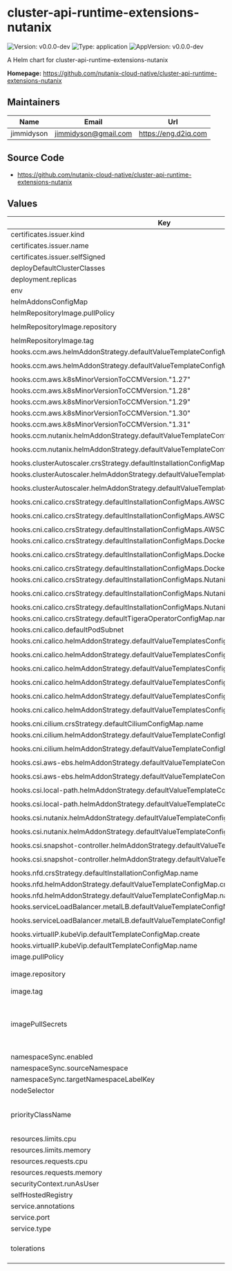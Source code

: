 <!--
 Copyright 2024 Nutanix. All rights reserved.
 SPDX-License-Identifier: Apache-2.0
 -->

# cluster-api-runtime-extensions-nutanix

![Version: v0.0.0-dev](https://img.shields.io/badge/Version-v0.0.0--dev-informational?style=flat-square) ![Type: application](https://img.shields.io/badge/Type-application-informational?style=flat-square) ![AppVersion: v0.0.0-dev](https://img.shields.io/badge/AppVersion-v0.0.0--dev-informational?style=flat-square)

A Helm chart for cluster-api-runtime-extensions-nutanix

**Homepage:** <https://github.com/nutanix-cloud-native/cluster-api-runtime-extensions-nutanix>

## Maintainers

| Name | Email | Url |
| ---- | ------ | --- |
| jimmidyson | <jimmidyson@gmail.com> | <https://eng.d2iq.com> |

## Source Code

* <https://github.com/nutanix-cloud-native/cluster-api-runtime-extensions-nutanix>

## Values

| Key | Type | Default | Description |
|-----|------|---------|-------------|
| certificates.issuer.kind | string | `"Issuer"` |  |
| certificates.issuer.name | string | `""` |  |
| certificates.issuer.selfSigned | bool | `true` |  |
| deployDefaultClusterClasses | bool | `true` |  |
| deployment.replicas | int | `1` |  |
| env | object | `{}` |  |
| helmAddonsConfigMap | string | `"default-helm-addons-config"` |  |
| helmRepositoryImage.pullPolicy | string | `"IfNotPresent"` |  |
| helmRepositoryImage.repository | string | `"ghcr.io/nutanix-cloud-native/caren-helm-reg"` |  |
| helmRepositoryImage.tag | string | `""` |  |
| hooks.ccm.aws.helmAddonStrategy.defaultValueTemplateConfigMap.create | bool | `true` |  |
| hooks.ccm.aws.helmAddonStrategy.defaultValueTemplateConfigMap.name | string | `"default-aws-ccm-helm-values-template"` |  |
| hooks.ccm.aws.k8sMinorVersionToCCMVersion."1.27" | string | `"v1.27.9"` |  |
| hooks.ccm.aws.k8sMinorVersionToCCMVersion."1.28" | string | `"v1.28.9"` |  |
| hooks.ccm.aws.k8sMinorVersionToCCMVersion."1.29" | string | `"v1.29.6"` |  |
| hooks.ccm.aws.k8sMinorVersionToCCMVersion."1.30" | string | `"v1.30.2"` |  |
| hooks.ccm.aws.k8sMinorVersionToCCMVersion."1.31" | string | `"v1.31.0"` |  |
| hooks.ccm.nutanix.helmAddonStrategy.defaultValueTemplateConfigMap.create | bool | `true` |  |
| hooks.ccm.nutanix.helmAddonStrategy.defaultValueTemplateConfigMap.name | string | `"default-nutanix-ccm-helm-values-template"` |  |
| hooks.clusterAutoscaler.crsStrategy.defaultInstallationConfigMap.name | string | `"cluster-autoscaler"` |  |
| hooks.clusterAutoscaler.helmAddonStrategy.defaultValueTemplateConfigMap.create | bool | `true` |  |
| hooks.clusterAutoscaler.helmAddonStrategy.defaultValueTemplateConfigMap.name | string | `"default-cluster-autoscaler-helm-values-template"` |  |
| hooks.cni.calico.crsStrategy.defaultInstallationConfigMaps.AWSCluster.configMap.content | string | `""` |  |
| hooks.cni.calico.crsStrategy.defaultInstallationConfigMaps.AWSCluster.configMap.name | string | `"calico-cni-crs-installation-awscluster"` |  |
| hooks.cni.calico.crsStrategy.defaultInstallationConfigMaps.AWSCluster.create | bool | `true` |  |
| hooks.cni.calico.crsStrategy.defaultInstallationConfigMaps.DockerCluster.configMap.content | string | `""` |  |
| hooks.cni.calico.crsStrategy.defaultInstallationConfigMaps.DockerCluster.configMap.name | string | `"calico-cni-crs-installation-dockercluster"` |  |
| hooks.cni.calico.crsStrategy.defaultInstallationConfigMaps.DockerCluster.create | bool | `true` |  |
| hooks.cni.calico.crsStrategy.defaultInstallationConfigMaps.NutanixCluster.configMap.content | string | `""` |  |
| hooks.cni.calico.crsStrategy.defaultInstallationConfigMaps.NutanixCluster.configMap.name | string | `"calico-cni-crs-installation-nutanixcluster"` |  |
| hooks.cni.calico.crsStrategy.defaultInstallationConfigMaps.NutanixCluster.create | bool | `true` |  |
| hooks.cni.calico.crsStrategy.defaultTigeraOperatorConfigMap.name | string | `"tigera-operator"` |  |
| hooks.cni.calico.defaultPodSubnet | string | `"192.168.0.0/16"` |  |
| hooks.cni.calico.helmAddonStrategy.defaultValueTemplatesConfigMaps.AWSCluster.create | bool | `true` |  |
| hooks.cni.calico.helmAddonStrategy.defaultValueTemplatesConfigMaps.AWSCluster.name | string | `"calico-cni-helm-values-template-awscluster"` |  |
| hooks.cni.calico.helmAddonStrategy.defaultValueTemplatesConfigMaps.DockerCluster.create | bool | `true` |  |
| hooks.cni.calico.helmAddonStrategy.defaultValueTemplatesConfigMaps.DockerCluster.name | string | `"calico-cni-helm-values-template-dockercluster"` |  |
| hooks.cni.calico.helmAddonStrategy.defaultValueTemplatesConfigMaps.NutanixCluster.create | bool | `true` |  |
| hooks.cni.calico.helmAddonStrategy.defaultValueTemplatesConfigMaps.NutanixCluster.name | string | `"calico-cni-helm-values-template-nutanixcluster"` |  |
| hooks.cni.cilium.crsStrategy.defaultCiliumConfigMap.name | string | `"cilium"` |  |
| hooks.cni.cilium.helmAddonStrategy.defaultValueTemplateConfigMap.create | bool | `true` |  |
| hooks.cni.cilium.helmAddonStrategy.defaultValueTemplateConfigMap.name | string | `"default-cilium-cni-helm-values-template"` |  |
| hooks.csi.aws-ebs.helmAddonStrategy.defaultValueTemplateConfigMap.create | bool | `true` |  |
| hooks.csi.aws-ebs.helmAddonStrategy.defaultValueTemplateConfigMap.name | string | `"default-aws-ebs-csi-helm-values-template"` |  |
| hooks.csi.local-path.helmAddonStrategy.defaultValueTemplateConfigMap.create | bool | `true` |  |
| hooks.csi.local-path.helmAddonStrategy.defaultValueTemplateConfigMap.name | string | `"default-local-path-provisioner-csi-helm-values-template"` |  |
| hooks.csi.nutanix.helmAddonStrategy.defaultValueTemplateConfigMap.create | bool | `true` |  |
| hooks.csi.nutanix.helmAddonStrategy.defaultValueTemplateConfigMap.name | string | `"default-nutanix-csi-helm-values-template"` |  |
| hooks.csi.snapshot-controller.helmAddonStrategy.defaultValueTemplateConfigMap.create | bool | `true` |  |
| hooks.csi.snapshot-controller.helmAddonStrategy.defaultValueTemplateConfigMap.name | string | `"default-snapshot-controller-helm-values-template"` |  |
| hooks.nfd.crsStrategy.defaultInstallationConfigMap.name | string | `"node-feature-discovery"` |  |
| hooks.nfd.helmAddonStrategy.defaultValueTemplateConfigMap.create | bool | `true` |  |
| hooks.nfd.helmAddonStrategy.defaultValueTemplateConfigMap.name | string | `"default-nfd-helm-values-template"` |  |
| hooks.serviceLoadBalancer.metalLB.defaultValueTemplateConfigMap.create | bool | `true` |  |
| hooks.serviceLoadBalancer.metalLB.defaultValueTemplateConfigMap.name | string | `"default-metallb-helm-values-template"` |  |
| hooks.virtualIP.kubeVip.defaultTemplateConfigMap.create | bool | `true` |  |
| hooks.virtualIP.kubeVip.defaultTemplateConfigMap.name | string | `"default-kube-vip-template"` |  |
| image.pullPolicy | string | `"IfNotPresent"` |  |
| image.repository | string | `"ghcr.io/nutanix-cloud-native/cluster-api-runtime-extensions-nutanix"` |  |
| image.tag | string | `""` |  |
| imagePullSecrets | list | `[]` | Optional secrets used for pulling the container image |
| namespaceSync.enabled | bool | `true` |  |
| namespaceSync.sourceNamespace | string | `""` |  |
| namespaceSync.targetNamespaceLabelKey | string | `"caren.nutanix.com/namespace-sync"` |  |
| nodeSelector | object | `{}` |  |
| priorityClassName | string | `"system-cluster-critical"` | Priority class to be used for the pod. |
| resources.limits.cpu | string | `"100m"` |  |
| resources.limits.memory | string | `"256Mi"` |  |
| resources.requests.cpu | string | `"100m"` |  |
| resources.requests.memory | string | `"128Mi"` |  |
| securityContext.runAsUser | int | `65532` |  |
| selfHostedRegistry | bool | `true` |  |
| service.annotations | object | `{}` |  |
| service.port | int | `443` |  |
| service.type | string | `"ClusterIP"` |  |
| tolerations | list | `[{"effect":"NoSchedule","key":"node-role.kubernetes.io/control-plane","operator":"Equal"}]` | Kubernetes pod tolerations |

